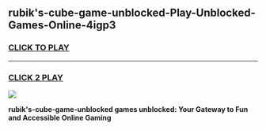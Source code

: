 
## rubik's-cube-game-unblocked-Play-Unblocked-Games-Online-4igp3
<h3>
<a href="https://premium76.site?title=rubik's-cube-game-unblocked&ref=25A">CLICK TO PLAY</a></h3>
<hr>

<h3>
<a href="https://premium76.site?title=rubik's-cube-game-unblocked&ref=25A">CLICK 2 PLAY</a>
  
</h3>

<a href="https://premium76.site?title=rubik's-cube-game-unblocked&ref=25A"><img src="https://clearcache.store/games.png"></a>


**rubik's-cube-game-unblocked games unblocked: Your Gateway to Fun and Accessible Online Gaming**
